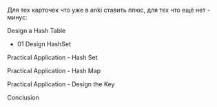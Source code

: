 Для тех карточек что уже в anki ставить плюс, для тех что ещё нет - минус:

Design a Hash Table

- 01 Design HashSet

Practical Application - Hash Set

Practical Application - Hash Map

Practical Application - Design the Key

Conclusion
